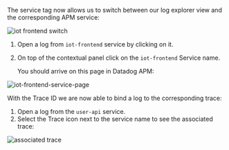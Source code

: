 The service tag now allows us to switch between our log explorer view and the corresponding APM service:

![iot frontend switch ](https://raw.githubusercontent.com/l0k0ms/workshops/master/log-workshop/assets/images/iot_frontend_switch.png)

1. Open a log from `iot-frontend` service by clicking on it.

2. On top of the contextual panel click on the `iot-frontend` Service name.

    You should arrive on this page in Datadog APM:

![iot-frontend-service-page](https://raw.githubusercontent.com/l0k0ms/workshops/master/log-workshop/assets/images/iot-frontend_service_page.png)


With the Trace ID we are now able to bind a log to the corresponding trace:

1. Open a log from the `user-api` service.
2. Select the Trace icon next to the service name to see the associated trace:

![associated trace](https://raw.githubusercontent.com/l0k0ms/workshops/master/log-workshop/assets/images/associated_trace.png)